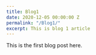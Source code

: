 ```yaml
---
title: Blog1
date: 2020-12-05 00:00:00 Z
permalink: "/Blog1/"
excerpt: This is blog 1 article
---
```


This is the first blog post here.
